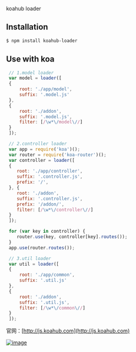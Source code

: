 koahub loader

## Installation

```sh
$ npm install koahub-loader
```

## Use with koa

```js
 // 1.model loader
 var model = loader([
 {
     root: './app/model',
     suffix: '.model.js'
 },
 {
     root: './addon',
     suffix: '.model.js',
     filter: [/\w*\/model\//]
 }
 ]);

 // 2.controller loader
 var app = require('koa')();
 var router = require('koa-router')();
 var controller = loader([
 {
    root: './app/controller',
    suffix: '.controller.js',
    prefix: '/',
 }, {
    root: './addon',
    suffix: '.controller.js',
    prefix: '/addon/',
    filter: [/\w*\/controller\//]
 }
 ]);

 for (var key in controller) {
    router.use(key, controller[key].routes());
 }
 app.use(router.routes());

 // 3.util loader
 var util = loader([
 {
     root: './app/common',
     suffix: '.util.js'
 },
 {
     root: './addon',
     suffix: '.util.js',
     filter: [/\w*\/common\//]
 }
 ]);

```

官网：[http://js.koahub.com](http://js.koahub.com)

[![image](http://www.koahub.com/public/ad.jpg "koahub软件市场")](http://www.koahub.com)